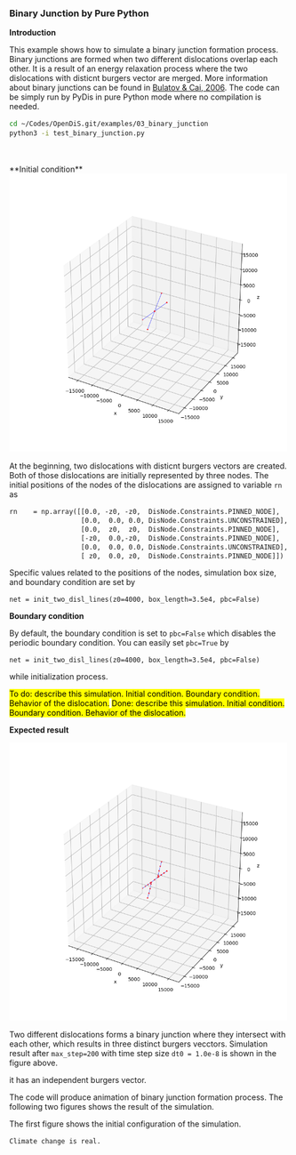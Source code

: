 ### Binary Junction by Pure Python

**Introduction**

This example shows how to simulate a binary junction formation process. Binary junctions are formed when two different dislocations overlap each other. It is a result of an energy relaxation process where the two dislocations with disticnt burgers vector are merged. More information about binary junctions can be found in [Bulatov & Cai, 2006](https://core.ac.uk/reader/44178170). The code can be simply run by PyDis in pure Python mode where no compilation is needed.

```bash
cd ~/Codes/OpenDiS.git/examples/03_binary_junction
python3 -i test_binary_junction.py
```


<br>
</br>
**Initial condition**

<img src=./figures/binary_junction_python_init.png alt="" width="500" />

At the beginning, two dislocations with disticnt burgers vectors are created. Both of those dislocations are initially represented by three nodes. The initial positions of the nodes of the dislocations are assigned to variable ```rn``` as

```
rn    = np.array([[0.0, -z0, -z0,  DisNode.Constraints.PINNED_NODE],
                  [0.0,  0.0, 0.0, DisNode.Constraints.UNCONSTRAINED],
                  [0.0,  z0,  z0,  DisNode.Constraints.PINNED_NODE],
                  [-z0,  0.0,-z0,  DisNode.Constraints.PINNED_NODE],
                  [0.0,  0.0, 0.0, DisNode.Constraints.UNCONSTRAINED],
                  [ z0,  0.0, z0,  DisNode.Constraints.PINNED_NODE]])
```

Specific values related to the positions of the nodes, simulation box size, and boundary condition are set by

```
net = init_two_disl_lines(z0=4000, box_length=3.5e4, pbc=False)
```



**Boundary condition**

By default, the boundary condition is set to ```pbc=False``` which disables the periodic boundary condition. You can easily set ```pbc=True``` by

```
net = init_two_disl_lines(z0=4000, box_length=3.5e4, pbc=False)
```

while initialization process. 




<mark>To do: describe this simulation.  Initial condition.  Boundary condition.  Behavior of the dislocation.</mark>
<mark>Done: describe this simulation.  Initial condition.  Boundary condition.  Behavior of the dislocation.</mark>



**Expected result**

<img src=./figures/binary_junction_python.png alt="" width="500" />

Two different dislocations forms a binary junction where they intersect with each other, which results in three distinct burgers vecctors. Simulation result after ```max_step=200``` with time step size ```dt0 = 1.0e-8``` is shown in the figure above.

it has an independent burgers vector. 

The code will produce animation of binary junction formation process. The following two figures shows the result of the simulation.



The first figure shows the initial configuration of the simulation. 


```{attention}
Climate change is real.
```
